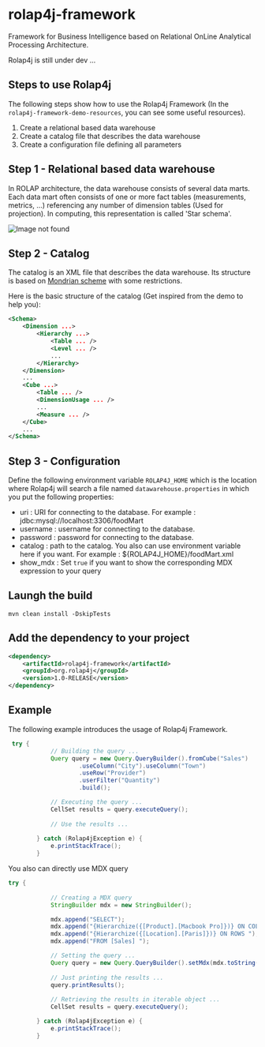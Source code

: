 # rolap4j-framework

Framework for Business Intelligence based on Relational OnLine Analytical Processing Architecture.

Rolap4j is still under dev ...

Steps to use Rolap4j
--------------------
The following steps show how to use the Rolap4j Framework (In the `rolap4j-framework-demo-resources`, you can see some useful resources).

1. Create a relational based data warehouse
2. Create a catalog file that describes the data warehouse
3. Create a configuration file defining all parameters

Step 1 - Relational based data warehouse
----------------------------------------

In ROLAP architecture, the data warehouse consists of several data marts. Each data mart often consists of one or more fact tables (measurements, metrics, ...) referencing any number of dimension tables (Used for projection).
In computing, this representation is called 'Star schema'. 

![Image not found](https://raw.githubusercontent.com/Andriantomanga/rolap4j-framework/master/rolap4j-star-schema.png "Star schema")

Step 2 - Catalog
----------------

The catalog is an XML file that describes the data warehouse. Its structure is based on
[Mondrian scheme]( http://mondrian.pentaho.com/documentation/schema.php) with some restrictions.

Here is the basic structure of the catalog (Get inspired from the demo to help you):

```xml
<Schema>
    <Dimension ...>
        <Hierarchy ...>
            <Table ... />
            <Level ... />
            ...
        </Hierarchy>
    </Dimension>
    ...
    <Cube ...>
        <Table ... />
        <DimensionUsage ... />
        ...
        <Measure ... />
    </Cube>
    ...
</Schema>
```

Step 3 - Configuration
----------------------

Define the following environment variable ```ROLAP4J_HOME``` which is the location where Rolap4j will 
search a file named ```datawarehouse.properties``` in which you put the following properties:

- uri : URI for connecting to the database. For example : jdbc\:mysql\://localhost:3306/foodMart
- username : username for connecting to the database.
- password : password for connecting to the database.
- catalog : path to the catalog. You also can use environment variable here if you want. For example : ${ROLAP4J_HOME}/foodMart.xml
- show_mdx : Set ```true``` if you want to show the corresponding MDX expression to your query

Laungh the build
----------------

```mvn clean install -DskipTests```

Add the dependency to your project
----------------------------------

```xml
<dependency>
	<artifactId>rolap4j-framework</artifactId>
	<groupId>org.rolap4j</groupId>
	<version>1.0-RELEASE</version>
</dependency>
```

Example
-------

The following example introduces the usage of Rolap4j Framework.
```java
 try {
            // Building the query ...
            Query query = new Query.QueryBuilder().fromCube("Sales")
                    .useColumn("City").useColumn("Town")
                    .useRow("Provider")
                    .userFilter("Quantity")
                    .build();

            // Executing the query ...
            CellSet results = query.executeQuery();
            
            // Use the results ...
            
        } catch (Rolap4jException e) {
            e.printStackTrace();
        }
```

You also can directly use MDX query 
```java
try {
            
            // Creating a MDX query
            StringBuilder mdx = new StringBuilder();

            mdx.append("SELECT");
            mdx.append("{Hierarchize({[Product].[Macbook Pro]})} ON COLUMNS, ");
            mdx.append("{Hierarchize({[Location].[Paris]})} ON ROWS ");
            mdx.append("FROM [Sales] ");

            // Setting the query ...
            Query query = new Query.QueryBuilder().setMdx(mdx.toString()).build();
            
            // Just printing the results ...
            query.printResults();
            
            // Retrieving the results in iterable object ...
            CellSet results = query.executeQuery();

        } catch (Rolap4jException e) {
            e.printStackTrace();
        }
```












